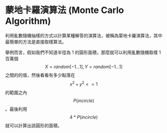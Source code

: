 # 蒙地卡羅演算法 (Monte Carlo Algorithm)

利用亂數隨機抽樣的方式以計算某種解答的演算法，被稱為蒙地卡羅演算法，其中最簡單的方法是直接取樣算法。

舉例而言，假如我們不知道半徑為 1 的圓形面積，那麼就可以利用亂數隨機取樣 1百萬個 $$X=random[-1...1], Y=random[-1...1]$$ 之間的的值，然後看看有多少點落在 $$x^2 + y^2 <=1$$ 的範圍之內 $$P(in circle)$$。最後利用 $$4 * P(in circle)$$ 就可以計算出該圓形的面積。

